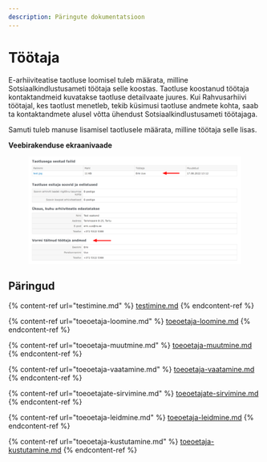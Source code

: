 ```yaml
---
description: Päringute dokumentatsioon
---
```


# Töötaja

E-arhiiviteatise taotluse loomisel tuleb määrata, milline Sotsiaalkindlustusameti töötaja selle koostas. Taotluse koostanud töötaja kontaktandmeid kuvatakse taotluse detailvaate juures. Kui Rahvusarhiivi töötajal, kes taotlust menetleb, tekib küsimusi taotluse andmete kohta, saab ta kontaktandmete alusel võtta ühendust Sotsiaalkindlustusameti töötajaga.

Samuti tuleb manuse lisamisel taotlusele määrata, milline töötaja selle lisas.

**Veebirakenduse ekraanivaade**

<figure><img src="../../.gitbook/assets/E-arhiiviteatis-Vaata-taotlust-2-.png" alt=""><figcaption></figcaption></figure>

## Päringud

{% content-ref url="testimine.md" %}
[testimine.md](testimine.md)
{% endcontent-ref %}

{% content-ref url="toeoetaja-loomine.md" %}
[toeoetaja-loomine.md](toeoetaja-loomine.md)
{% endcontent-ref %}

{% content-ref url="toeoetaja-muutmine.md" %}
[toeoetaja-muutmine.md](toeoetaja-muutmine.md)
{% endcontent-ref %}

{% content-ref url="toeoetaja-vaatamine.md" %}
[toeoetaja-vaatamine.md](toeoetaja-vaatamine.md)
{% endcontent-ref %}

{% content-ref url="toeoetajate-sirvimine.md" %}
[toeoetajate-sirvimine.md](toeoetajate-sirvimine.md)
{% endcontent-ref %}

{% content-ref url="toeoetaja-leidmine.md" %}
[toeoetaja-leidmine.md](toeoetaja-leidmine.md)
{% endcontent-ref %}

{% content-ref url="toeoetaja-kustutamine.md" %}
[toeoetaja-kustutamine.md](toeoetaja-kustutamine.md)
{% endcontent-ref %}
